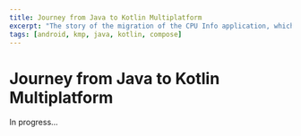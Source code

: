 ```yaml
---
title: Journey from Java to Kotlin Multiplatform
excerpt: "The story of the migration of the CPU Info application, which over the years has used most Android architectures and patterns."
tags: [android, kmp, java, kotlin, compose]
---
```


# Journey from Java to Kotlin Multiplatform

In progress...